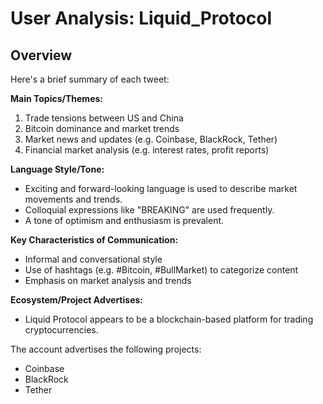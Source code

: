 # User Analysis: Liquid_Protocol

## Overview

Here's a brief summary of each tweet:

**Main Topics/Themes:**

1. Trade tensions between US and China
2. Bitcoin dominance and market trends
3. Market news and updates (e.g. Coinbase, BlackRock, Tether)
4. Financial market analysis (e.g. interest rates, profit reports)

**Language Style/Tone:**

* Exciting and forward-looking language is used to describe market movements and trends.
* Colloquial expressions like "BREAKING" are used frequently.
* A tone of optimism and enthusiasm is prevalent.

**Key Characteristics of Communication:**

* Informal and conversational style
* Use of hashtags (e.g. #Bitcoin, #BullMarket) to categorize content
* Emphasis on market analysis and trends

**Ecosystem/Project Advertises:**

* Liquid Protocol appears to be a blockchain-based platform for trading cryptocurrencies.

The account advertises the following projects:
- Coinbase
- BlackRock
- Tether